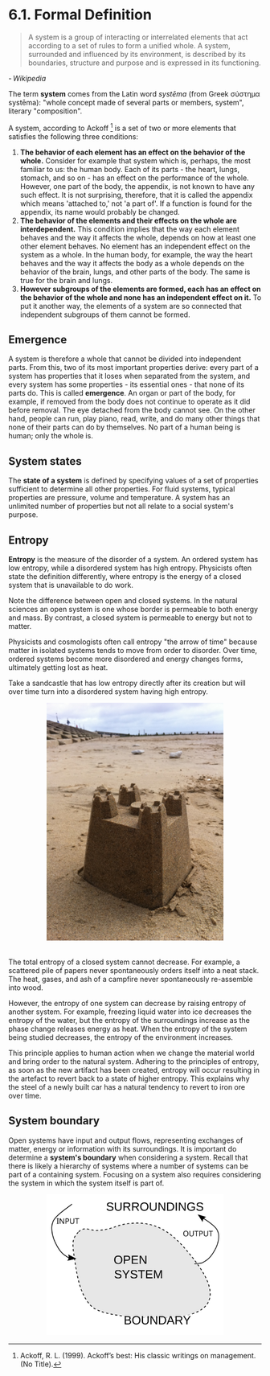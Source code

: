 # 6.1. Formal Definition

> A system is a group of interacting or interrelated elements that act according to a set of rules to form a unified whole. A system, surrounded and influenced by its environment, is described by its boundaries, structure and purpose and is expressed in its functioning. 

- <cite>Wikipedia<cite>

The term **system** comes from the Latin word *systēma* (from Greek σύστημα systēma): "whole concept made of several parts or members, system", literary "composition". 

A system, according to Ackoff [^1] is a set of two or more elements that satisfies the following three conditions:

1. **The behavior of each element has an effect on the behavior of the whole.** 
Consider for example that system which is, perhaps, the most familiar to us: the human body. 
Each of its parts - the heart, lungs, stomach, and so on - has an effect on the performance of the whole. 
However, one part of the body, the appendix, is not known to have any such effect. It is not surprising, therefore, that it is called the appendix which means 'attached to,' not 'a part of'. If a function is found for the appendix, its name would probably be changed.
2. **The behavior of the elements and their effects on the whole are interdependent.** 
This condition implies that the way each element behaves and the way it affects the whole, depends on how at least one other element behaves. No element has an independent effect on the system as a whole. 
In the human body, for example, the way the heart behaves and the way it affects the body as a whole depends on the behavior of the brain, lungs, and other parts of the body. The same is true for the brain and lungs.
3. **However subgroups of the elements are formed, each has an effect on the behavior of the whole and none has an independent effect on it.** 
To put it another way, the elements of a system are so connected that independent subgroups of them cannot be formed.

## Emergence

A system is therefore a whole that cannot be divided into independent parts. From this, two of its most important properties derive: every part of a system has properties that it loses when separated from the system, and every system has some properties - its essential ones - that none of its parts do. This is called **emergence**. 
An organ or part of the body, for example, if removed from the body does not continue to operate as it did before removal. The eye detached from the body cannot see. On the other hand, people can run, play piano, read, write, and do many other things that none of their parts can do by themselves. 
No part of a human being is human; only the whole is.

## System states

The **state of a system** is defined by specifying values of a set of properties sufficient to determine all other properties. 
For fluid systems, typical properties are pressure, volume and temperature. 
A system has an unlimited number of properties but not all relate to a social system's purpose.

## Entropy

**Entropy** is the measure of the disorder of a system. An ordered system has low entropy, while a disordered system has high entropy. 
Physicists often state the definition differently, where entropy is the energy of a closed system that is unavailable to do work.

Note the difference between open and closed systems. In the natural sciences an open system is one whose border is permeable to both energy and mass. By contrast, a closed system is permeable to energy but not to matter.

Physicists and cosmologists often call entropy "the arrow of time" because matter in isolated systems tends to move from order to disorder. Over time, ordered systems become more disordered and energy changes forms, ultimately getting lost as heat.

Take a sandcastle that has low entropy directly after its creation but will over time turn into a disordered system having high entropy. 

<div style="text-align: center;">
  <img src="./images/Sandcastle1.jpg" alt="Chapter 4" width="70%">
</div><br>

The total entropy of a closed system cannot decrease. For example, a scattered pile of papers never spontaneously orders itself into a neat stack. The heat, gases, and ash of a campfire never spontaneously re-assemble into wood.

However, the entropy of one system can decrease by raising entropy of another system. For example, freezing liquid water into ice decreases the entropy of the water, but the entropy of the surroundings increase as the phase change releases energy as heat. When the entropy of the system being studied decreases, the entropy of the environment increases.

This principle applies to human action when we change the material world and bring order to the natural system. Adhering to the principles of entropy, as soon as the new artifact has been created, entropy will occur resulting in the artefact to revert back to a state of higher entropy. This explains why the steel of a newly built car has a natural tendency to revert to iron ore over time.

## System boundary

Open systems have input and output flows, representing exchanges of matter, energy or information with its surroundings. It is important do determine a **system's boundary** when considering a system. Recall that there is likely a hierarchy of systems where a number of systems can be part of a containing system. Focusing on a system also requires considering the system in which the system itself is part of.

<div style="text-align: center;">
  <img src="./images/OpenSystemRepresentation.svg" alt="Chapter 4" width="70%">
</div>

[^1]: Ackoff, R. L. (1999). Ackoff’s best: His classic writings on management. (No Title).
